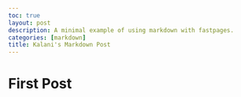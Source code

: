 ```yaml
---
toc: true
layout: post
description: A minimal example of using markdown with fastpages.
categories: [markdown]
title: Kalani's Markdown Post
---
```

# First Post
